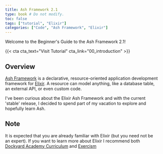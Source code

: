 ```yaml
---
title: Ash Framework 2.1
type: book # Do not modify.
toc: false
tags: ["tutorial", "Elixir"]
categories: ["Code", "Ash Framework", "Elixir"]
---
```


Welcome to the Beginner's Guide to the Ash Framework 2.1!

{{< cta cta_text="Visit Tutorial" cta_link="00_introduction" >}}

## Overview

[Ash Framework](https://ash-hq.org/) is a declarative, resource-oriented application development framework for [Elixir](https://elixir-lang.org/). A resource can model anything, like a database table, an external API, or even custom code.

I've been curious about the Elixir Ash Framework and with the current 'stable' release, I decided to spend part of my vacation to explore and hopefully learn Ash.

## Note

It is expected that you are already familiar with Elixir (but you need not be an expert). If you want to learn more about Elixir I recommend both [Dockyard Academy Curriculum](https://github.com/DockYard-Academy/beta_curriculum) and [Exercism](https://exercism.org/)
